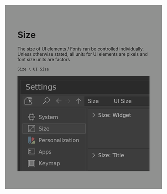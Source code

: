 <div style="background-color: #909190; padding: 40px;">

# **Size**

The size of UI elements / Fonts can be controlled individually.  
Unless otherwise stated, all units for UI elements are pixels and font size units are factors

    Size \ UI Size

![](./img/settings_ui_size.png)
